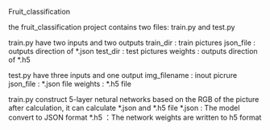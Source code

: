 Fruit_classification

the fruit_classification project contains two files: train.py and test.py

 train.py have two inputs		and two outputs
 	train_dir : train pictures		json_file : outputs direction of *.json
	test_dir  : test pictures		weights	  : outputs direction of *.h5


 test.py have three inputs				and one output
	img_filename : inout picrure
	json_file	 : *.json file
	weights		 : *.h5 file




 train.py construct 5-layer netural networks based on the RGB of the picture
 after calculation, it can calculate *.json and *.h5 file
 *.json : The model convert to JSON format
 *.h5   ：The network weights are written to h5 format


